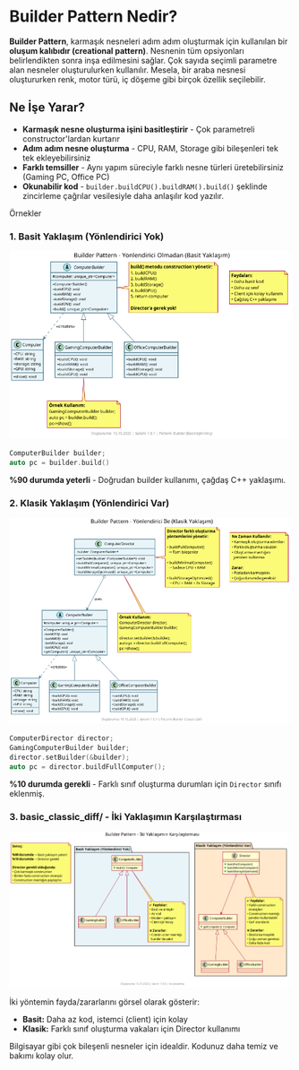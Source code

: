# Builder Pattern Nedir?

**Builder Pattern**, karmaşık nesneleri adım adım oluşturmak için kullanılan bir **oluşum kalıbıdır (creational pattern)**. Nesnenin tüm opsiyonları belirlendikten sonra inşa edilmesini sağlar. Çok sayıda seçimli parametre alan nesneler oluşturulurken kullanılır. Mesela, bir araba nesnesi oluştururken renk, motor türü, iç döşeme gibi birçok özellik seçilebilir.

## Ne İşe Yarar?

- **Karmaşık nesne oluşturma işini basitleştirir** - Çok parametreli constructor'lardan kurtarır
- **Adım adım nesne oluşturma** - CPU, RAM, Storage gibi bileşenleri tek tek ekleyebilirsiniz
- **Farklı temsiller** - Aynı yapım süreciyle farklı nesne türleri üretebilirsiniz (Gaming PC, Office PC)
- **Okunabilir kod** - `builder.buildCPU().buildRAM().build()` şeklinde zincirleme çağrılar vesilesiyle daha anlaşılır kod yazılır.

Örnekler

### 1. Basit Yaklaşım (Yönlendirici Yok)

![Basit Builder Pattern](./basic_computer/diagram.png)

```cpp
ComputerBuilder builder;
auto pc = builder.build()
```
**%90 durumda yeterli** - Doğrudan builder kullanımı, çağdaş C++ yaklaşımı.

### 2. Klasik Yaklaşım (Yönlendirici Var)

![Klasik Builder Pattern](./classic_computer/diagram.png)

```cpp
ComputerDirector director;
GamingComputerBuilder builder;
director.setBuilder(&builder);
auto pc = director.buildFullComputer();
```
**%10 durumda gerekli** - Farklı sınıf oluşturma durumları için `Director` sınıfı eklenmiş.

### 3. **basic_classic_diff/** - İki Yaklaşımın Karşılaştırması

![Builder Pattern Karşılaştırma](./basic_classic_diff/diagram.png)

İki yöntemin fayda/zararlarını görsel olarak gösterir:
- **Basit:** Daha az kod, istemci (client) için kolay
- **Klasik:** Farklı sınıf oluşturma vakaları için Director kullanımı

Bilgisayar gibi çok bileşenli nesneler için idealdir. Kodunuz daha temiz ve bakımı kolay olur.